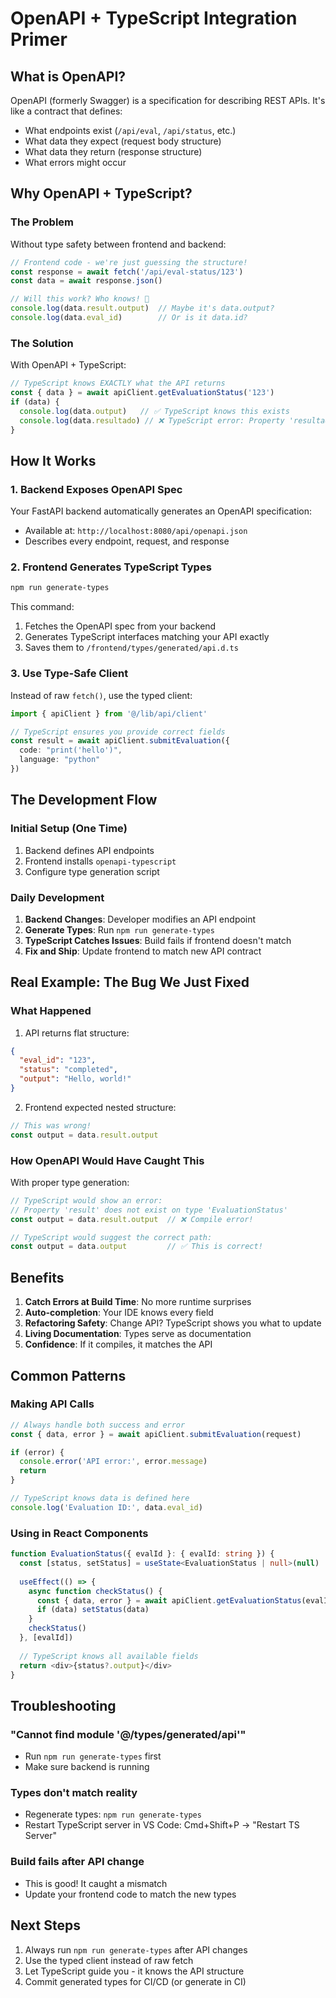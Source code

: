# OpenAPI + TypeScript Integration Primer

## What is OpenAPI?

OpenAPI (formerly Swagger) is a specification for describing REST APIs. It's like a contract that defines:
- What endpoints exist (`/api/eval`, `/api/status`, etc.)
- What data they expect (request body structure)
- What data they return (response structure)
- What errors might occur

## Why OpenAPI + TypeScript?

### The Problem
Without type safety between frontend and backend:
```typescript
// Frontend code - we're just guessing the structure!
const response = await fetch('/api/eval-status/123')
const data = await response.json()

// Will this work? Who knows! 🤷
console.log(data.result.output)  // Maybe it's data.output?
console.log(data.eval_id)        // Or is it data.id?
```

### The Solution
With OpenAPI + TypeScript:
```typescript
// TypeScript knows EXACTLY what the API returns
const { data } = await apiClient.getEvaluationStatus('123')
if (data) {
  console.log(data.output)   // ✅ TypeScript knows this exists
  console.log(data.resultado) // ❌ TypeScript error: Property 'resultado' does not exist
}
```

## How It Works

### 1. Backend Exposes OpenAPI Spec
Your FastAPI backend automatically generates an OpenAPI specification:
- Available at: `http://localhost:8080/api/openapi.json`
- Describes every endpoint, request, and response

### 2. Frontend Generates TypeScript Types
```bash
npm run generate-types
```
This command:
1. Fetches the OpenAPI spec from your backend
2. Generates TypeScript interfaces matching your API exactly
3. Saves them to `/frontend/types/generated/api.d.ts`

### 3. Use Type-Safe Client
Instead of raw `fetch()`, use the typed client:
```typescript
import { apiClient } from '@/lib/api/client'

// TypeScript ensures you provide correct fields
const result = await apiClient.submitEvaluation({
  code: "print('hello')",
  language: "python"
})
```

## The Development Flow

### Initial Setup (One Time)
1. Backend defines API endpoints
2. Frontend installs `openapi-typescript`
3. Configure type generation script

### Daily Development
1. **Backend Changes**: Developer modifies an API endpoint
2. **Generate Types**: Run `npm run generate-types`
3. **TypeScript Catches Issues**: Build fails if frontend doesn't match
4. **Fix and Ship**: Update frontend to match new API contract

## Real Example: The Bug We Just Fixed

### What Happened
1. API returns flat structure:
```json
{
  "eval_id": "123",
  "status": "completed",
  "output": "Hello, world!"
}
```

2. Frontend expected nested structure:
```typescript
// This was wrong!
const output = data.result.output
```

### How OpenAPI Would Have Caught This
With proper type generation:
```typescript
// TypeScript would show an error:
// Property 'result' does not exist on type 'EvaluationStatus'
const output = data.result.output  // ❌ Compile error!

// TypeScript would suggest the correct path:
const output = data.output         // ✅ This is correct!
```

## Benefits

1. **Catch Errors at Build Time**: No more runtime surprises
2. **Auto-completion**: Your IDE knows every field
3. **Refactoring Safety**: Change API? TypeScript shows you what to update
4. **Living Documentation**: Types serve as documentation
5. **Confidence**: If it compiles, it matches the API

## Common Patterns

### Making API Calls
```typescript
// Always handle both success and error
const { data, error } = await apiClient.submitEvaluation(request)

if (error) {
  console.error('API error:', error.message)
  return
}

// TypeScript knows data is defined here
console.log('Evaluation ID:', data.eval_id)
```

### Using in React Components
```typescript
function EvaluationStatus({ evalId }: { evalId: string }) {
  const [status, setStatus] = useState<EvaluationStatus | null>(null)
  
  useEffect(() => {
    async function checkStatus() {
      const { data, error } = await apiClient.getEvaluationStatus(evalId)
      if (data) setStatus(data)
    }
    checkStatus()
  }, [evalId])
  
  // TypeScript knows all available fields
  return <div>{status?.output}</div>
}
```

## Troubleshooting

### "Cannot find module '@/types/generated/api'"
- Run `npm run generate-types` first
- Make sure backend is running

### Types don't match reality
- Regenerate types: `npm run generate-types`
- Restart TypeScript server in VS Code: Cmd+Shift+P → "Restart TS Server"

### Build fails after API change
- This is good! It caught a mismatch
- Update your frontend code to match the new types

## Next Steps

1. Always run `npm run generate-types` after API changes
2. Use the typed client instead of raw fetch
3. Let TypeScript guide you - it knows the API structure
4. Commit generated types for CI/CD (or generate in CI)